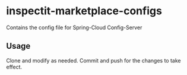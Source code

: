 # inspectit-marketplace-configs
Contains the config file for Spring-Cloud Config-Server

## Usage
Clone and modify as needed. Commit and push for the changes to take effect.